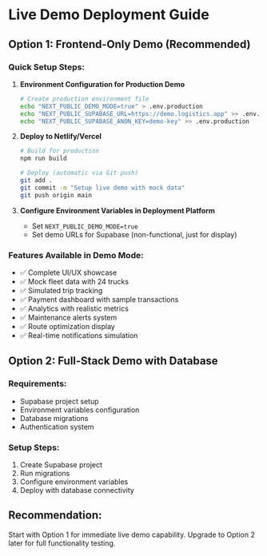 # Live Demo Deployment Guide

## Option 1: Frontend-Only Demo (Recommended)

### Quick Setup Steps:

1. **Environment Configuration for Production Demo**

   ```bash
   # Create production environment file
   echo "NEXT_PUBLIC_DEMO_MODE=true" > .env.production
   echo "NEXT_PUBLIC_SUPABASE_URL=https://demo.logistics.app" >> .env.production
   echo "NEXT_PUBLIC_SUPABASE_ANON_KEY=demo-key" >> .env.production
   ```

2. **Deploy to Netlify/Vercel**

   ```bash
   # Build for production
   npm run build

   # Deploy (automatic via Git push)
   git add .
   git commit -m "Setup live demo with mock data"
   git push origin main
   ```

3. **Configure Environment Variables in Deployment Platform**
   - Set `NEXT_PUBLIC_DEMO_MODE=true`
   - Set demo URLs for Supabase (non-functional, just for display)

### Features Available in Demo Mode:

- ✅ Complete UI/UX showcase
- ✅ Mock fleet data with 24 trucks
- ✅ Simulated trip tracking
- ✅ Payment dashboard with sample transactions
- ✅ Analytics with realistic metrics
- ✅ Maintenance alerts system
- ✅ Route optimization display
- ✅ Real-time notifications simulation

## Option 2: Full-Stack Demo with Database

### Requirements:

- Supabase project setup
- Environment variables configuration
- Database migrations
- Authentication system

### Setup Steps:

1. Create Supabase project
2. Run migrations
3. Configure environment variables
4. Deploy with database connectivity

## Recommendation:

Start with Option 1 for immediate live demo capability.
Upgrade to Option 2 later for full functionality testing.
